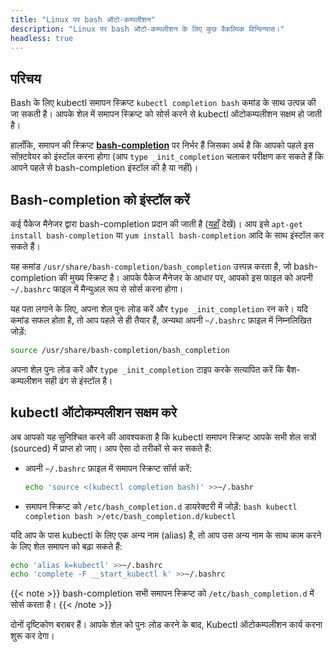 ```yaml
---
title: "Linux पर bash ऑटो-कम्पलीशन"
description: "Linux पर bash ऑटो-कम्पलीशन के लिए कुछ वैकल्पिक विन्विन्यास।"
headless: true
---
```


## परिचय

Bash के लिए kubectl समापन स्क्रिप्ट `kubectl completion bash` कमांड के साथ उत्पन्न की जा सकती है। आपके शेल में समापन स्क्रिप्ट को सोर्स करने से kubectl ऑटोकम्पलीशन सक्षम हो जाती है।

हालाँकि, समापन की स्क्रिप्ट [**bash-completion**](https://github.com/scop/bash-completion) पर निर्भर हैं जिसका अर्थ है कि आपको पहले इस सॉफ़्टवेयर को इंस्टॉल करना होगा (आप `type _init_completion`  चलाकर परीक्षण कर सकते हैं कि आपने पहले से bash-completion इंस्टॉल की है या नहीं)।

## Bash-completion को इंस्टॉल करें

कई पैकेज मैनेजर द्वारा bash-completion प्रदान की जाती है ([यहाँ](https://github.com/scop/bash-completion#installation) देखें)। आप इसे `apt-get install bash-completion` या `yum install bash-completion` आदि के साथ इंस्टॉल कर सकते हैं।

यह कमांड `/usr/share/bash-completion/bash_completion` उत्त्पन्न करता है, जो bash-completion की मुख्य स्क्रिप्ट है। आपके पैकेज मैनेजर के आधार पर, आपको इस फाइल को अपनी `~/.bashrc` फाइल में मैन्युअल रूप से सोर्स करना होगा।

यह पता लगाने के लिए, अपना शेल पुनः लोड करें और `type _init_completion` रन करे। यदि कमांड सफल होता है, तो आप पहले से ही तैयार हैं, अन्यथा अपनी `~/.bashrc` फ़ाइल में निम्नलिखित जोड़ें:

```bash
source /usr/share/bash-completion/bash_completion
```

अपना शेल पुनः लोड करें और `type _init_completion` टाइप करके सत्यापित करें कि बैश-कम्पलीशन सही ढंग से इंस्टॉल है।

## kubectl ऑटोकम्पलीशन सक्षम करे

अब आपको यह सुनिश्चित करने की आवश्यकता है कि kubectl समापन स्क्रिप्ट आपके सभी शेल सत्रों (sourced) में प्राप्त हो जाए। आप ऐसा दो तरीकों से कर सकते हैं:

- अपनी `~/.bashrc` फ़ाइल में समापन स्क्रिप्ट सॉर्स करें:

   ```bash
  echo 'source <(kubectl completion bash)' >>~/.bashr
  ```
 -   समापन स्क्रिप्ट को `/etc/bash_completion.d` डायरेक्टरी में जोड़ें:
    ```bash
    kubectl completion bash >/etc/bash_completion.d/kubectl
    ```
    

यदि आप के पास kubectl के लिए एक अन्य नाम (alias) है, तो आप उस अन्य नाम के साथ काम करने के लिए शेल समापन को बढ़ा सकते हैं:    
```bash
echo 'alias k=kubectl' >>~/.bashrc
echo 'complete -F __start_kubectl k' >>~/.bashrc
```
{{< note >}}
bash-completion सभी समापन स्क्रिप्ट को `/etc/bash_completion.d` में सोर्स करता है।
{{< /note >}}

दोनों दृष्टिकोण बराबर हैं। आपके शेल को पुनः लोड करने के बाद, Kubectl ऑटोकम्पलीशन कार्य करना शुरू कर देगा।